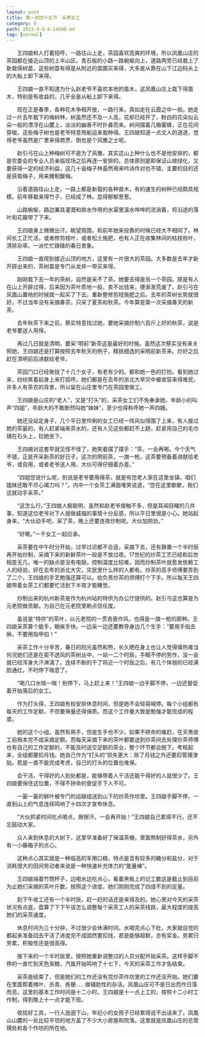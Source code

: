 ```yaml
---
layout: post
title: 第一百四十五节　采茶女工
category: 6
path: 2013-9-9-6-14500.md
tag: [normal]
---
```


　　王四娘和人打着招呼，一路往山上走，茶园喜欢高爽的环境，所以凤凰山庄的茶园都在接近山顶的上半山区。青石板的小路一路蜿蜒向上，道路两旁已经栽上了新栽得树苗，这些树苗有得是从附近的苗圃买来得，大多是从靠在山下江边码头上的大船上卸下来得。

　　王四娘一直不知道为什么赵老爷不喜欢本地的苗木，这凤凰山庄上栽下得苗木，特别是有收益的，几乎全是从船上卸下来得。

　　现在正是春季，各种花木争相开放，一路行来，真如走在云霞之中一般。她走过一片去年栽下的梅树林，树虽然还不及一人高，花却已经开了，粉白的花朵似云朵一般的漂浮在山麓上，淡淡的幽香不时扑鼻而来。树间摆着几箱蜜蜂，正在花间穿梭。这些梅子树也是老爷特意用船运来栽种得。王四娘知道一点文人的道道，觉得老爷虽然是广里来得商贾，倒也是个风雅之士呢。

　　赵引弓在山上种梅树可不是为了风雅，其实这山上种什么也不是他安排的，都是农委会的专业人员亲临现场之后再逐一安排的。总体原则是即保证山坡绿化，又要获得一定的经济利益，这几十亩梅子林虽然用来吟诗作对也不错，主要的目的还是获取梅子，用来腌制酸梅。

　　沿着道路往山上走，一路上都是新载的各种苗木，有的速生的树种已经颇具规模。前年移栽来得竹子，已经成了林。显得郁郁葱葱。

　　山路蜿蜒，路边兼具灌溉和排水作用的水渠里溪水哗哗的流淌着，将沿途的落叶和花瓣带了下来。

　　王四娘身上微微出汗。眺望周围，和前年她来投靠的时候已经大不相同了。林间长工正忙活，或者修剪枝叶，或者松土施肥，也有人正在收集林间的枯枝败叶，清除杂草。一派忙忙碌碌的春日景象。

　　王四娘一直爬到接近山顶的地方，这里有一片很大的茶园。大多数是去年才新开辟出来的，茶树苗是专门从龙井一带买来得。

　　刚刚栽下去一年的茶树，自然是采不了茶。她要去得是另一个茶园。原是有人在山上开辟过得，后来因为茶叶质地一般，卖不出钱来，便渐渐荒废了。赵引弓在凤凰山置地的时候就一起买了下去。重新整修剪枝施肥之后。去年的茶树长势就很好。不过当年没有采摘春茶，只采了夏茶和秋茶。今年算是第一次采摘春天的新茶。

　　去年秋茶下来之前，蔡实特意找过她，要她采摘炒制六百斤上好的秋茶，说是老爷要送人用得。

　　再过几日就是清明，要采“明前”新茶这是最好的时候。虽然这次蔡实没有来关照她，王四娘还是打算按照去年秋天的例子，精挑细选的采明前新茶来。炒好之后赶在清明前后进献给老爷。

　　茶园门口已经聚拢了十几个女子，有老有少的。都和她一色的打扮。看到她过来，纷纷笑着起身上来打招呼。她们都是在去年的浙北大旱灾中被收容来得难民，许多人有茶农的背景，所以留在山庄里专门在茶园里做工。

　　王四娘是山庄的“老人”，又是“打头”的，采茶女工们不免奉承她，年龄小的叫声“四姐”，年龄大的不敢断然叫她“妹妹”，至少也得称呼她一声四嫂。

　　她还没站定身子，几个平日里伶俐的女工已经一阵风似得围了上来，有人接过她的茶篓的，有人赶紧端来茶水的，还有人见这些都赶不上趟，赶紧用自己的毛巾铺在石头上，拉她坐下。

　　王四娘对这套早就见怪不怪了，她笑着摆了摆手：“茶，一会再喝。今个天气不错，正是开采新茶的好日子。这次的明前茶，一旗一枪。这茶要预备着进献给老爷，或自用，或者老爷送人用，大伙可得仔细着办差。”

　　“四姐您说什么呢，别说是老爷要用得茶，就是有您老人家在这里坐镇，咱们姐妹还敢不尽心竭力吗？”。内中一个女茶工满面堆笑说道，“您在这里歇歇，我们这就动手采茶。”

　　“这怎么行。”王四娘人极聪明，虽然和赵老爷接触不多，但是耳闻目睹的几件事，知道这位老爷对下人擅做威福的事情十分反感，所以平日里很是小心。她站起身来，“大伙动手吧，采了茶，晚上还要连夜炒制呢。大伙加把劲。”

　　“好嘞。”一干女工一起应承。

　　采茶要在中午时分开始，过早过迟都不合适，采摘下去，还有静置一个半时辰再开始炒制，采摘下来的新鲜茶叶一般是不放过夜。17世纪的炒茶工艺已经和后世相差无几，唯一的缺点是没有电锅，控制温度比较难，因而炒制茶叶就愈发依赖工人的经验。好在去年的浙北大灾，灾民里什么样的人都有。炒茶的高手师傅要弄到了二个。王四娘的手艺勉强还算可以。给负责炒茶的师傅打个下手。所以每天王四娘带着女茶工们都要忙活到下半夜才能睡觉。

　　炒制出来的杭州新茶是作为杭州站的特供为办公厅提供的。赵引弓这也算是为元老院做贡献。为自己在元老院里刷点信任度。

　　虽说是“特供”的茶叶，以元老院的一贯吝啬作风，也得是一旗一枪的那种。王四娘采茶算个能手，眼疾手快。一边采一边还要教导身边几个生手：“要用手指去揪，不要用指甲掐！”

　　采茶工作十分辛苦，春日的阳光虽然和煦，长久晒在身上也让人觉得燥热难当何况她们还是在密不透风的茶树丛中，一站一二个时辰，手眼不停的劳作，没一会就已经浑身大汗淋漓了。连续不断的干了将近一个时辰之后，有几个体弱的已经满脸通红，不时停下喘息了。

　　“喝几口水喘一喘！别停下，马上赶上来！”王四娘一边手脚不停，一边还督促着开始落后的女工。

　　作为打头得，王四娘有权安排休息时间，但是她不会轻易喊停。每个小组都有每天的工作定额，不但要保量还得保质。而这个工作量大致是勉强才能完成的程度。

　　她的这个小组，虽然有熟手，但是生手也不少。如果不拼命的催赶，在天黑收工前根本完不成采摘定额。而每天采摘下来的茶叶都要送到炒茶间去处理炒茶师傅也有自己的工作定额的，不能及时送交足额的茶业，整个环节都会脱下。考核起来，全组都要扣月钱。她自己作为“打头的”损失更大：除了月钱之外还要扣管理津贴。若是一直不能完成考虑，自己的打头的位置也难保。

　　会干活，干得好的人到处都是，能够带着人干活还能干得好的人就很少了。王四娘要保住这位置，不得不拼命的督促手下人不可。

　　一篓一篓的鲜叶被专门的运输组送到山下的炒茶作坊里。王四娘手脚不停，一直到山上的气息连续鸣响了十四次才宣布休息。

　　“大伙抓紧时间吃点喝点，擦擦汗。一会再开始！”王四娘自己累得不行，还不忘鼓动大家。

　　众人来到休息的大树下，这里早准备好了保温茶桶，里面熬制好得茶水，另外有一小藤箱子的点心。

　　这种点心其实就是一种临高的军用口粮，特点是含有较多的糖分和盐分，对于消耗很大的田间劳动者来说是一种快速补充体力的“能量棒”。

　　王四娘端着竹筒杯子，边喝水边吃点心，看着黑板上的记工数这是截止到目前为止她们采摘的茶叶斤数，按照这个进度，她们刚刚完成了四成不到的定量。

　　到下午收工还有一个半时辰，赶一赶的话还是来得及的。她心里对今天的采茶状况有点底，盘算了下下午该怎么调整每个采茶工人的采茶线路，最大程度的提高她们的采茶速度。

　　休息时间为三十分钟，不过很少会休满时间。水喝完点心下肚，大家就自觉的都起来准备回去干活了进度完不成固然要扣钱，若是能够超额，亦有奖金。劳累归劳累，积极性还是很高得。

　　接下来的一个半时辰里，按照她重新调整过的人员分配开始采茶。这样手脚不停的一直忙到天色渐黯，汽笛开始鸣响了十七下，今天的采茶工作才告结束。

　　采茶是结束了，但是她们的工作还没有完炒茶作坊里的工作还没开始。她们要在里面帮着摊叶、杀青、拣梗……做辅助性的杂活。凤凰山庄可不是日出而作日落而息。这里的基本工作时间是十二小时。王四娘是十一点上工的，按照十二小时工作制，得到晚上十一点才能下班。

　　收拾好工具，一行人迤逦下山，年纪小的女孩子已经累得说不出话来了。凤凰山山麓的一处比较平坦的地方盖了不少大小房屋和院落。这里就是凤凰山庄的总管理处和各个作坊的所在地。
